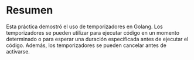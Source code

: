 # Resumen

Esta práctica demostró el uso de temporizadores en Golang. Los temporizadores se pueden utilizar para ejecutar código en un momento determinado o para esperar una duración especificada antes de ejecutar el código. Además, los temporizadores se pueden cancelar antes de activarse.

